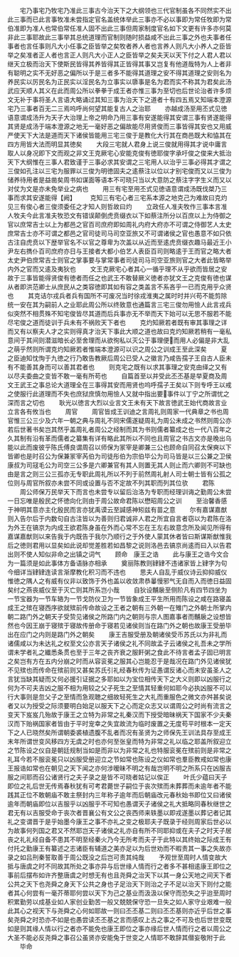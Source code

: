 <!-- { "loadSidebar": true } -->
　　宅乃事宅乃牧宅乃准此三事古今治天下之大纲领也三代官制虽各不同然实不出此三事而已此言事牧准未尝指定官名盖统体举此三事亦不必以事即为常任牧即为常伯准即为准人也常伯常任准人固不出此三事但周家制度官名如下文更有许多亦何莫非此三事耶故此三事举其总统道理而官制则随时损益咸不出此三事之外也夫事者任事者也言任事则凡大小任事之臣皆举之矣牧者养人者也言养人则凡大小养人之臣皆举之矣准者正人者也言正人则凡大小正人之臣皆举之矣夫天以天下付之人君人君以继天立极而治天下使斯民皆得其养皆得其正皆得其事又岂复有他道哉特为人上者非有聪明之实不无好恶之偏所以于是三者多不能得其道理之安不得其道理之安则名为养民实以厉民名为正民实以淫民名为立事实以隳事是名为君而实不称其为君矣此汤武应天顺人其义在此而周公所以拳拳于成王者亦惟三事为至切也后世论治者许多烦文无补于事将圣人言语大略诵过其知三事为治天下之道者十有四五焉又知端本澄源宅乃三事者百无二三焉呜呼尚何望其能复古人之治耶
　　亦越成汤至用丕式见徳语意谓成汤升为天子大治理上帝之明命乃用三事有安遂能得其安谓三事有贤遂能得其贤是成汤于端本澄源之地无一毫好恶之偏故能尽用贤俊而三事皆得其安也又用威严使天下大法是道而天下诸侯皆能用三宅三俊于是教化大行其在商邑既大和恊其在四方用皆大法而明显其徳矣
　　大段三宅就人君身上说三俊就用得其才说中庸言取人以身况即下文而观之非文王克厥宅心安能克俊有徳耶俊字承吁俊之俊来大抵治天下大纲惟在三事人君致谨于三事必求其安谓之三宅用人以治乎三事必得其才谓之三俊如孔注以三宅为服罪以三俊为明徳固夫之逺蔡注以位以才别宅俊而又以三俊为储养待用者是益凿矣周书如谋面等语本不可晓只当以大意防之蔡注字字生义而又以对仗为文是亦未免举业之病也
　　用三有宅至用丕式见徳语意谓成汤既伐桀乃三事而求其安遂能得【阙】
　　克知三有宅心者三宅系本源之地克己为难故曰克灼见三有俊心者三俊须委任之才知人则哲故曰灼
　　立政任人准夫牧作三事本言准人牧夫今此言准夫牧恐文有错误颠倒虎贲缀衣以下如蔡注所分以百庶以上为侍御之官以庶常吉士以上为都邑之官百司庶府即如周礼内府大府亦不可谓之侍御艺人太史庶常吉士亦不可谓之都邑之官司徒司马司空亚旅又不可谓诸侯之官也愚意不如只依古注自虎贲以下歴举官名不以官之尊卑为次盖以从近而至逺虎贲缀衣趣马最近王小尹左右擕仆百司庶府亦日与王接者大都小伯艺人表臣百司则略逺于王而官之略大者太史尹伯庶常吉士则官之掌事要与掌常事者司徒司马司空亚旅则官之大者此皆略举内外之官而又逺及夷狄也
　　文王克厥宅心者其心一循乎理不从乎欲而皆居之安故于三事皆能得贤俊有徳者而任之也武王不敢替厥义徳者亦犹文王之克俊有徳也谋从者即洪范卿士从庶民从之类容徳即其如有容之类盖言不系吝乎一已而克用乎众贤也
　　其克诘尔戎兵者兵有国所不可废况当时徐戎淮夷之属时时并兴苟不能剪除统一安在其为嗣前人之业耶此周公所以终致意也通篇言三宅三俊勿用憸人此言戎兵似突然不相贯殊不知宅俊皆尽其道而后兵事亦无不举而天下始可以无思不服若不能尽宅俊之道而徒训于兵未有不祸败天下者也
　　克灼知厥若者既有审其事理之详而又有以察夫人才之实则得真才治天下事此大顺之道也故曰克灼知厥若稍有一毫私意间于其间则潜滋暗长必至舍理而从欲徇私以灭公于事理便而用人必偏是非大乱之萌乎然则所谓克灼知厥若者惟端本澄源可以识之周公之训成王至此深矣
　　夏之臣迪知忱恂于九徳之行乃敢告教厥后周公已受人之徽言乃咸告孺子王自古人臣未有不能善其身而可以善其君者也
　　则克宅之既有以求其事理之安克由绎之又有以尽夫委曲之变皆不敢一毫有所苟也
　　自篇首至以并受此丕丕基是举夏商及周文王武王之事总论大道理全在三事得其安而用贤也呜呼孺子王矣以下则专呼王以戒之使服行此道理而不失也庶狱庶慎勿用憸人又就中指出要事件以丁宁之所谓忧之深而言之切也
　　耿光以徳言大烈以业言文王未有天下故言徳武王始代商故言业立言各有攸当也
　　周官
　　周官皆成王训迪之言周礼则周家一代典章之书也周官惟三公三少及六年一朝之典与周礼不同宋儒遂疑周礼为周公未成之书然则周公亦若后世著书矣岂其然乎盖周礼者周公之经制而其为书则儒者纂成之也一代八百年之久其制有沿有革而儒者之纂集有详有略此其所以不同也且周官之书古文亦是晚出乌能以此而废彼乎陈氏傅良谓周召以师保为冡宰是卿兼三公也顾命自同召太保奭以下皆卿也是时召公为保兼冡宰芮伯为司徒彤伯为宗伯毕公为司马皆是以三公兼之卫侯康叔为司冦毛公为司空三公多是六卿兼官有其人则置无其人则止而六卿则不可缺也由是言之则三公三孤亦无专职此周礼所以不列于前然周礼射人司士朝士皆有公孤之位则与周官所叙亦未尝不同或设置与否不定故不列其职而列其位欤
　　君陈
　　周公师保万民举天下而言也未尝专以留后治洛为专职而经理训诲之勤周公未尝一日忘唯是殷民之怀徳向化则由于周公故命君陈以懋昭周公之训
　　至治馨香感于神明其意亦主化殷民而言亦犹禹谟云至諴感神矧兹有苗之意
　　尔有嘉谋嘉猷则入告尔后于内数句自古注皆以为善则归君诚非人君之所宜自言者窃以为君陈在洛为外王在镐京为内成王欲君陈身虽在外而心常不忘在王左右故意念所及闻见所得有嘉谋嘉猷则以来告我于内既告于我尔乃顺行之于外使人蒙其休者皆曰斯谋斯猷惟我后之徳则君用以显矣如此说却觉差胜若如昌黎之说则洛邑去镐京尚逺而曰入以告君出则不使人知似非命之出镇之词气
　　顾命　康王之诰
　　此与康王之诰今文合为一篇须是如此事体方备语脉亦相承
　　奠丽陈教则肄肄不违诸家皆上肄字为句今细详当肄肄连读言渐摩教化积习而不违也
　　思夫人自乱于威仪诗云抑抑威仪惟徳之隅人之有威有仪非以致饰于外也盖以收敛肃恭曓慢邪气无自而入而徳日益固矣纣之燕丧威仪至于灭亡则其所系岂小哉
　　自狄设黼扆至侧阶凡有四节四坐为一节宝器为一节车辂为一节戈防仪卫为一节皆象成王平生所用而陈设之咸在路寝盖成王之殡在寝西序欲就殡前传命故设之王者之朝有三外朝一在雉门之外朝士所掌内朝二路门外之朝天子受贽见诸侯之所路门内之朝则与宗人图嘉事者而黼扆之设想皆然也今因王崩于寝殡于寝故传册命于寝若见诸侯则当在路门外之朝也故康王受册毕出在应门之内则是路门外之朝矣
　　康王吉服受册及朝诸侯受币苏氏以为非礼而诸儒咸以为未达礼之权至文公亦言天子诸侯之礼不同故孟子云诸侯之礼吾未之学所谓未学者礼之纎悉条贯也至于三年之丧齐衰之服飦粥之食此不待言者孟子固已明言之矣岂有方在五内分崩之时而从容衮冕之服其心岂能忍于是哉况在路门外见诸侯犹不见殡也而传命在殡前则又甚矣苏氏引礼经春秋传为证愚谓反诸心而未安虽圣人之言犹当缺其疑而又何必援引证据之多耶如以为宝位相传天下之大义则即以凶服行之何为不可夫吉凶之服不相为用较之父子死生之至情其轻重何如耶今必执凶服不可以行大事则是忽父子之至情而急观聴之细故轻死生之大礼而重服色之微文亦舛甚矣说者又以为授受之际须要明白始足以服天下之心而定众志又以谓周公之时尚有流言之变天下岌岌几殆故于康王之立特为非常之礼秦汉而下授受暗昧祸天下国家不少夫秦汉而下贻祸国家者皆由于平时宠幸之失宜故流为临时废置之无度苟平时根本一定天下之人已晓然矣所谓朝委裘植遗腹不乱者而况有圣贤为之师保先王训法具存至成王末年所谓世变风移四方无虞之时也亦何至张皇而特为非常之礼以临之耶盖所叙迎立之节陈设之仪自是朝廷规制当如是而非以为非常之礼也特服衮冕在殡前则是非常之礼耳今若不服衮冕只以凶服受册迎立之节如常也陈设之仪如常也羣臣教戒如常也康王报诰如常也在朝见之天下闻之亦何涉暧昧不明之有哉岂明不明之所系只在凶服吉服之间耶而召公诸贤行之夫子录之是皆不可晓者姑记以俟正
　　叶氏少蕴曰天子即位之礼后世无传焉春秋犹有可考君薨世子嗣位于丧次殡而未葬葬而未逾年者不能践其正位不敢朝庙不敢主祭封内三年称子逾年而后朝庙改元春秋始书即位又曰诸侯逾年而朝庙即位以吉服乎以凶服乎不可知也愚谓天子诸侯之礼大抵略同春秋继世之君无有以吉服受命于丧次者晋襄公有文公之丧西师来轶墨以即戎遂墨以葬记者记其礼之变谓晋于是乎始墨今康王之事不亦礼之变之极耶夫子既录于经则周家后世必以为故事何列国之君又不然耶岂天子诸侯之礼亦自有所不同耶抑或在夫子之时天子居丧之礼礼经自备不患其不明至经秦火乃今无所考而夫子于此特以其终始之际成王有付托之勤康王有纂述之志诸臣有辅道之美亦足以为后世劝而不暇责其一事之失故亦录之如吕刑秦誓取善于周公既没之后岂可责其纯哉
　　予观世至周时人情变故大抵与唐虞之时不同故其所处之事亦异与后世缘人情而行之者多不甚相逺康王即位之事前后摆布如许齐整唐虞之时想无有也且尧舜之治天下以其一身公天地之间天下者公共之天下也尧舜之身天下公共之身也子足治天下则治之子不足以治天下则付之能者其心何尝有一毫芥蒂耶何尝以天下为己之基业而汲汲以保守而恐失之乎迨至周时积累勤劳以成基业如人家创业勤苦一般又兢兢保守恐一旦失之如人家守业艰难一般此其心之视天下与尧舜之心何如耶故一则曰丕丕基二则曰丕丕基则亦近乎后世之事矣尧舜之时恐亦不如是也愚尝读丕丕基之言而感叹上古之事之不可及也后世世变既如是则其缘人情以行之者亦不能免也康王即位之事亦缘后世人情而行之者以周公之大圣不能必反尧舜之事召公虽贤亦安能兔于世变之人情耶不敢辞其僣妄敬附于此
　　毕命
